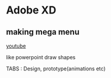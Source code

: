 # Adobe XD

## making mega menu

[youtube ](https://www.youtube.com/watch?v=4G9c5swUyOc&t=359s)

like powerpoint draw shapes

TABS : Design, prototype(animations etc)